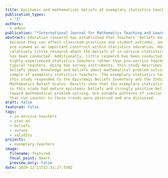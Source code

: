 ```yaml
---
title: Epistemic and mathematical beliefs of exemplary statistics teachers
publication_types:
  - "2"
authors:
  - admin
publication: "*International Journal for Mathematics Teaching and Learning, 21*(2), 119–142"
abstract: Education research has established that teachers' beliefs matter
  because they can affect classroom practices and student outcomes, and beliefs
  are viewed as an important construct within statistics education. However,
  relatively little research about the beliefs of in-service statistics teachers
  has been conducted. Additionally, little research has been conducted with
  highly-experienced statistics teachers rather than pre-service teachers or
  typical teachers. Using two survey instruments, this study describes the
  beliefs about knowledge and beliefs about mathematical problem-solving for a
  sample of exemplary statistics teachers. The exemplary statistics teachers in
  this study responded to the Epistemic Beliefs Inventory and the Indiana
  Mathematics Belief Scales. Results show that the exemplary statistics teachers
  in this study had mature epistemic beliefs and strongly positive beliefs
  toward mathematical problem-solving, but notable patterns of similar responses
  that run counter to these trends were observed and are discussed.
draft: false
featured: false
tags:
  - in-service teachers
  - stat-ed
  - beliefs
  - survey
  - validity
projects:
  - exemplary-teachers
image:
  filename: featured
  focal_point: Smart
  preview_only: false
date: 2020-12-11T22:31:27.550Z
---
```

